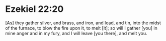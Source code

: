 # Ezekiel 22:20

[As] they gather silver, and brass, and iron, and lead, and tin, into the midst of the furnace, to blow the fire upon it, to melt [it]; so will I gather [you] in mine anger and in my fury, and I will leave [you there], and melt you.